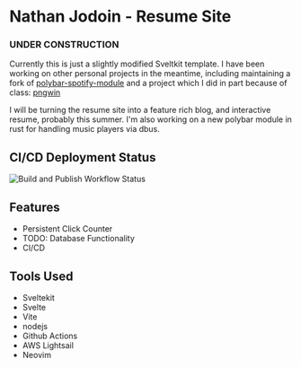 # Nathan Jodoin - Resume Site

### UNDER CONSTRUCTION

Currently this is just a slightly modified Sveltkit template.
I have been working on other personal projects in the meantime, including maintaining a fork of
[polybar-spotify-module](https://github.com/corigne/polybar-spotify-module)
and a project which I did in part because of class:
[pngwin](https://github.com/corigne/pngwin)

I will be turning the resume site into a feature rich blog, and interactive resume, probably this summer.
I'm also working on a new polybar module in rust for handling music players via dbus.

## CI/CD Deployment Status

![Build and Publish Workflow Status](https://github.com/corigne/misfits/actions/workflows/build.yml/badge.svg)

## Features

- Persistent Click Counter
- TODO: Database Functionality
- CI/CD

## Tools Used

- Sveltekit
- Svelte
- Vite
- nodejs
- Github Actions
- AWS Lightsail
- Neovim
